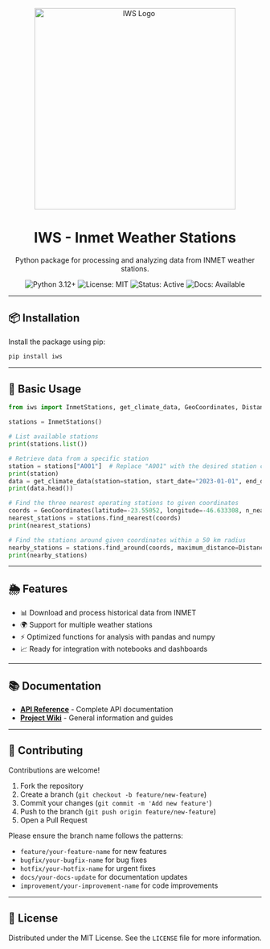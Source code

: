 <p align="center">
  <img src="https://raw.githubusercontent.com/victorbenezoli/iws/main/logo-horizontal.png" alt="IWS Logo" width="400"/>
</p>

<h1 align="center">IWS - Inmet Weather Stations</h1>

<p align="center">
  Python package for processing and analyzing data from INMET weather stations.
</p>

<p align="center">
  <!-- Inline badges -->
  <img src="https://img.shields.io/badge/python-3.12%2B-blue" alt="Python 3.12+"/>
  <img src="https://img.shields.io/badge/license-MIT-green" alt="License: MIT"/>
  <img src="https://img.shields.io/badge/status-active-success" alt="Status: Active"/>
  <img src="https://img.shields.io/badge/docs-available-blueviolet" alt="Docs: Available"/>
</p>

---

## 📦 Installation

Install the package using pip:

```bash
pip install iws
```

---

## 🚀 Basic Usage

```python
from iws import InmetStations, get_climate_data, GeoCoordinates, Distance

stations = InmetStations()

# List available stations
print(stations.list())

# Retrieve data from a specific station
station = stations["A001"]  # Replace "A001" with the desired station code
print(station)
data = get_climate_data(station=station, start_date="2023-01-01", end_date="2023-12-31")
print(data.head())

# Find the three nearest operating stations to given coordinates
coords = GeoCoordinates(latitude=-23.55052, longitude=-46.633308, n_nearest=3, only_operating=True)
nearest_stations = stations.find_nearest(coords)
print(nearest_stations)

# Find the stations around given coordinates within a 50 km radius
nearby_stations = stations.find_around(coords, maximum_distance=Distance(50, "km"))
print(nearby_stations)
```

---

## 🌦️ Features

- 📊 Download and process historical data from INMET
- 🌍 Support for multiple weather stations
- ⚡ Optimized functions for analysis with pandas and numpy
- 📈 Ready for integration with notebooks and dashboards

---

## 📚 Documentation

- **[API Reference](https://github.com/victorbenezoli/iws/wiki/API-Reference)** - Complete API documentation
- **[Project Wiki](https://github.com/victorbenezoli/iws/wiki)** - General information and guides

---

## 🤝 Contributing

Contributions are welcome!
1. Fork the repository
2. Create a branch (`git checkout -b feature/new-feature`)
3. Commit your changes (`git commit -m 'Add new feature'`)
4. Push to the branch (`git push origin feature/new-feature`)
5. Open a Pull Request

Please ensure the branch name follows the patterns:
- `feature/your-feature-name` for new features
- `bugfix/your-bugfix-name` for bug fixes
- `hotfix/your-hotfix-name` for urgent fixes
- `docs/your-docs-update` for documentation updates
- `improvement/your-improvement-name` for code improvements

---

## 📜 License

Distributed under the MIT License.
See the `LICENSE` file for more information.
